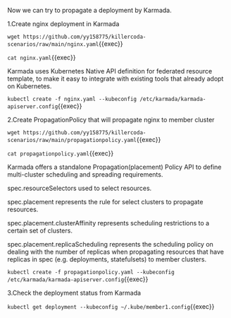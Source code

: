 Now we can try to propagate a deployment by Karmada.

1.Create nginx deployment in Karmada

`wget https://github.com/yy158775/killercoda-scenarios/raw/main/nginx.yaml`{{exec}}

`cat nginx.yaml`{{exec}}

Karmada uses Kubernetes Native API definition for federated resource template, to make it easy to integrate with existing tools that already adopt on Kubernetes.

`kubectl create -f nginx.yaml --kubeconfig /etc/karmada/karmada-apiserver.config`{{exec}}

2.Create PropagationPolicy that will propagate nginx to member cluster

`wget https://github.com/yy158775/killercoda-scenarios/raw/main/propagationpolicy.yaml`{{exec}}

`cat propagationpolicy.yaml`{{exec}}

Karmada offers a standalone Propagation(placement) Policy API to define multi-cluster scheduling and spreading requirements.

spec.resourceSelectors used to select resources.

spec.placement represents the rule for select clusters to propagate resources.

spec.placement.clusterAffinity represents scheduling restrictions to a certain set of clusters.

spec.placement.replicaScheduling represents the scheduling policy on dealing with the number of replicas when propagating resources that have replicas in spec (e.g. deployments, statefulsets) to member clusters.

`kubectl create -f propagationpolicy.yaml --kubeconfig /etc/karmada/karmada-apiserver.config`{{exec}}

3.Check the deployment status from Karmada

`kubectl get deployment --kubeconfig ~/.kube/member1.config`{{exec}}